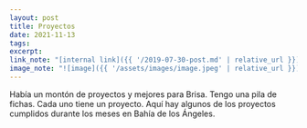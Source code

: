 ```yaml
---
layout: post
title: Proyectos
date: 2021-11-13
tags:
excerpt:
link_note: "[internal link]({{ '/2019-07-30-post.md' | relative_url }})"
image_note: "![image]({{ '/assets/images/image.jpeg' | relative_url }})"
---
```


Había un montón de proyectos y mejores para Brisa. Tengo una pila de fichas.
Cada uno tiene un proyecto. Aquí hay algunos de los proyectos cumplidos
durante los meses en Bahía de los Ángeles.


